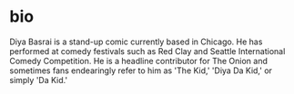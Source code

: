 # bio
Diya Basrai is a stand-up comic currently based in Chicago. He has performed at comedy festivals such as Red Clay and Seattle International Comedy Competition.  He is a headline contributor for The Onion and sometimes fans endearingly refer to him as 'The Kid,' 'Diya Da Kid,' or simply 'Da Kid.'
